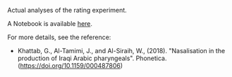 Actual analyses of the rating experiment.

A Notebook is available [here](Rating-VQ-Nas-Phonetica.nb.html).

For more details, see the reference:
* Khattab, G., Al-Tamimi, J., and Al-Siraih, W., (2018). "Nasalisation in the production of Iraqi Arabic pharyngeals". Phonetica. (https://doi.org/10.1159/000487806)

